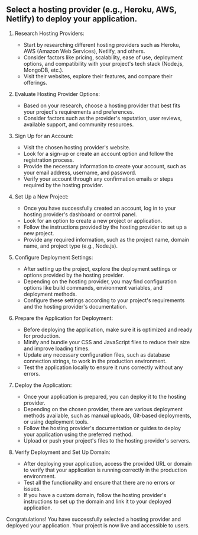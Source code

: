 


## Select a hosting provider (e.g., Heroku, AWS, Netlify) to deploy your application.

1. Research Hosting Providers:
   - Start by researching different hosting providers such as Heroku, AWS (Amazon Web Services), Netlify, and others.
   - Consider factors like pricing, scalability, ease of use, deployment options, and compatibility with your project's tech stack (Node.js, MongoDB, etc.).
   - Visit their websites, explore their features, and compare their offerings.

2. Evaluate Hosting Provider Options:
   - Based on your research, choose a hosting provider that best fits your project's requirements and preferences.
   - Consider factors such as the provider's reputation, user reviews, available support, and community resources.

3. Sign Up for an Account:
   - Visit the chosen hosting provider's website.
   - Look for a sign-up or create an account option and follow the registration process.
   - Provide the necessary information to create your account, such as your email address, username, and password.
   - Verify your account through any confirmation emails or steps required by the hosting provider.

4. Set Up a New Project:
   - Once you have successfully created an account, log in to your hosting provider's dashboard or control panel.
   - Look for an option to create a new project or application.
   - Follow the instructions provided by the hosting provider to set up a new project.
   - Provide any required information, such as the project name, domain name, and project type (e.g., Node.js).

5. Configure Deployment Settings:
   - After setting up the project, explore the deployment settings or options provided by the hosting provider.
   - Depending on the hosting provider, you may find configuration options like build commands, environment variables, and deployment methods.
   - Configure these settings according to your project's requirements and the hosting provider's documentation.

6. Prepare the Application for Deployment:
   - Before deploying the application, make sure it is optimized and ready for production.
   - Minify and bundle your CSS and JavaScript files to reduce their size and improve loading times.
   - Update any necessary configuration files, such as database connection strings, to work in the production environment.
   - Test the application locally to ensure it runs correctly without any errors.

7. Deploy the Application:
   - Once your application is prepared, you can deploy it to the hosting provider.
   - Depending on the chosen provider, there are various deployment methods available, such as manual uploads, Git-based deployments, or using deployment tools.
   - Follow the hosting provider's documentation or guides to deploy your application using the preferred method.
   - Upload or push your project's files to the hosting provider's servers.

8. Verify Deployment and Set Up Domain:
   - After deploying your application, access the provided URL or domain to verify that your application is running correctly in the production environment.
   - Test all the functionality and ensure that there are no errors or issues.
   - If you have a custom domain, follow the hosting provider's instructions to set up the domain and link it to your deployed application.

Congratulations! You have successfully selected a hosting provider and deployed your application. Your project is now live and accessible to users.

